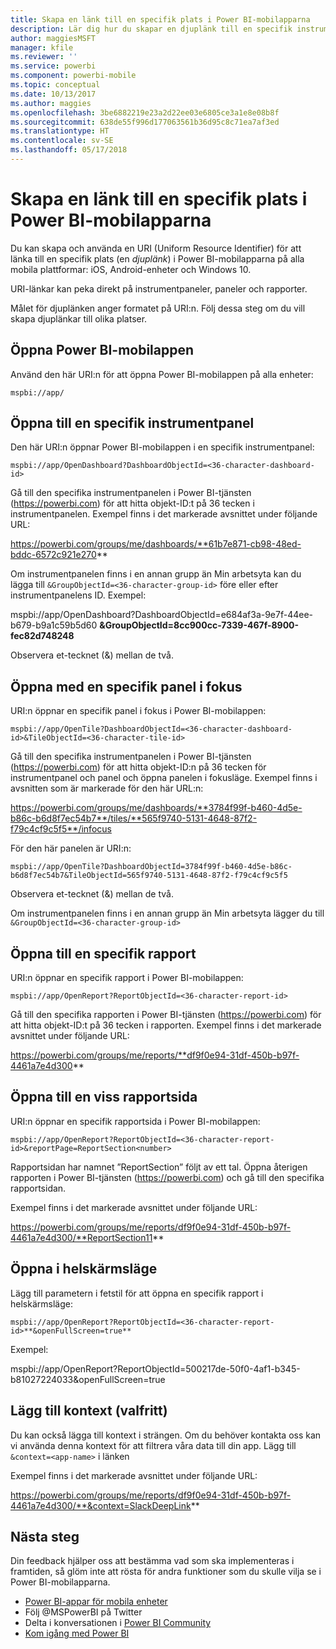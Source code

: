 ```yaml
---
title: Skapa en länk till en specifik plats i Power BI-mobilapparna
description: Lär dig hur du skapar en djuplänk till en specifik instrumentpanel, panel eller rapport i Power BI-mobilappen med en URI (Uniform Resource Identifier).
author: maggiesMSFT
manager: kfile
ms.reviewer: ''
ms.service: powerbi
ms.component: powerbi-mobile
ms.topic: conceptual
ms.date: 10/13/2017
ms.author: maggies
ms.openlocfilehash: 3be6882219e23a2d22ee03e6805ce3a1e8e08b8f
ms.sourcegitcommit: 638de55f996d177063561b36d95c8c71ea7af3ed
ms.translationtype: HT
ms.contentlocale: sv-SE
ms.lasthandoff: 05/17/2018
---
```

# <a name="create-a-link-to-a-specific-location-in-the-power-bi-mobile-apps"></a>Skapa en länk till en specifik plats i Power BI-mobilapparna
Du kan skapa och använda en URI (Uniform Resource Identifier) för att länka till en specifik plats (en *djuplänk*) i Power BI-mobilapparna på alla mobila plattformar: iOS, Android-enheter och Windows 10.

URI-länkar kan peka direkt på instrumentpaneler, paneler och rapporter.

Målet för djuplänken anger formatet på URI:n. Följ dessa steg om du vill skapa djuplänkar till olika platser. 

## <a name="open-the-power-bi-mobile-app"></a>Öppna Power BI-mobilappen
Använd den här URI:n för att öppna Power BI-mobilappen på alla enheter:

    mspbi://app/


## <a name="open-to-a-specific-dashboard"></a>Öppna till en specifik instrumentpanel
Den här URI:n öppnar Power BI-mobilappen i en specifik instrumentpanel:

    mspbi://app/OpenDashboard?DashboardObjectId=<36-character-dashboard-id>

Gå till den specifika instrumentpanelen i Power BI-tjänsten (https://powerbi.com) för att hitta objekt-ID:t på 36 tecken i instrumentpanelen. Exempel finns i det markerade avsnittet under följande URL:

https://powerbi.com/groups/me/dashboards/**61b7e871-cb98-48ed-bddc-6572c921e270**

Om instrumentpanelen finns i en annan grupp än Min arbetsyta kan du lägga till `&GroupObjectId=<36-character-group-id>` före eller efter instrumentpanelens ID. Exempel: 

mspbi://app/OpenDashboard?DashboardObjectId=e684af3a-9e7f-44ee-b679-b9a1c59b5d60 **&GroupObjectId=8cc900cc-7339-467f-8900-fec82d748248**

Observera et-tecknet (&) mellan de två.

## <a name="open-to-a-specific-tile-in-focus"></a>Öppna med en specifik panel i fokus
URI:n öppnar en specifik panel i fokus i Power BI-mobilappen:

    mspbi://app/OpenTile?DashboardObjectId=<36-character-dashboard-id>&TileObjectId=<36-character-tile-id>

Gå till den specifika instrumentpanelen i Power BI-tjänsten (https://powerbi.com) för att hitta objekt-ID:n på 36 tecken för instrumentpanel och panel och öppna panelen i fokusläge. Exempel finns i avsnitten som är markerade för den här URL:n:

https://powerbi.com/groups/me/dashboards/**3784f99f-b460-4d5e-b86c-b6d8f7ec54b7**/tiles/**565f9740-5131-4648-87f2-f79c4cf9c5f5**/infocus

För den här panelen är URI:n:

    mspbi://app/OpenTile?DashboardObjectId=3784f99f-b460-4d5e-b86c-b6d8f7ec54b7&TileObjectId=565f9740-5131-4648-87f2-f79c4cf9c5f5

Observera et-tecknet (&) mellan de två.

Om instrumentpanelen finns i en annan grupp än Min arbetsyta lägger du till `&GroupObjectId=<36-character-group-id>`

## <a name="open-to-a-specific-report"></a>Öppna till en specifik rapport
URI:n öppnar en specifik rapport i Power BI-mobilappen:

    mspbi://app/OpenReport?ReportObjectId=<36-character-report-id>

Gå till den specifika rapporten i Power BI-tjänsten (https://powerbi.com) för att hitta objekt-ID:t på 36 tecken i rapporten. Exempel finns i det markerade avsnittet under följande URL:

https://powerbi.com/groups/me/reports/**df9f0e94-31df-450b-b97f-4461a7e4d300**

## <a name="open-to-a-specific-report-page"></a>Öppna till en viss rapportsida
URI:n öppnar en specifik rapportsida i Power BI-mobilappen:

    mspbi://app/OpenReport?ReportObjectId=<36-character-report-id>&reportPage=ReportSection<number>

Rapportsidan har namnet ”ReportSection” följt av ett tal. Öppna återigen rapporten i Power BI-tjänsten (https://powerbi.com) och gå till den specifika rapportsidan. 

Exempel finns i det markerade avsnittet under följande URL:

https://powerbi.com/groups/me/reports/df9f0e94-31df-450b-b97f-4461a7e4d300/**ReportSection11**

## <a name="open-in-full-screen-mode"></a>Öppna i helskärmsläge
Lägg till parametern i fetstil för att öppna en specifik rapport i helskärmsläge:

    mspbi://app/OpenReport?ReportObjectId=<36-character-report-id>**&openFullScreen=true**

Exempel: 

mspbi://app/OpenReport?ReportObjectId=500217de-50f0-4af1-b345-b81027224033&openFullScreen=true

## <a name="add-context-optional"></a>Lägg till kontext (valfritt)
Du kan också lägga till kontext i strängen. Om du behöver kontakta oss kan vi använda denna kontext för att filtrera våra data till din app. Lägg till `&context=<app-name>` i länken

Exempel finns i det markerade avsnittet under följande URL: 

https://powerbi.com/groups/me/reports/df9f0e94-31df-450b-b97f-4461a7e4d300/**&context=SlackDeepLink**

## <a name="next-steps"></a>Nästa steg
Din feedback hjälper oss att bestämma vad som ska implementeras i framtiden, så glöm inte att rösta för andra funktioner som du skulle vilja se i Power BI-mobilapparna. 

* [Power BI-appar för mobila enheter](mobile-apps-for-mobile-devices.md)
* Följ @MSPowerBI på Twitter
* Delta i konversationen i [Power BI Community](http://community.powerbi.com/)
* [Kom igång med Power BI](service-get-started.md)

